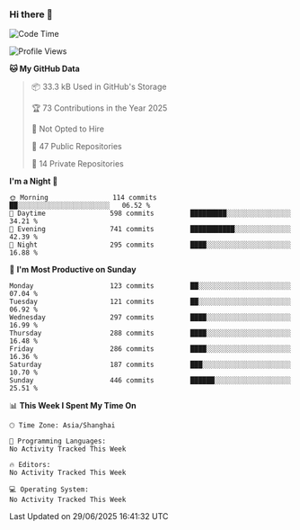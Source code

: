 ### Hi there 👋

<!--
**robinWongM/robinWongM** is a ✨ _special_ ✨ repository because its `README.md` (this file) appears on your GitHub profile.

Here are some ideas to get you started:

- 🔭 I’m currently working on ...
- 🌱 I’m currently learning ...
- 👯 I’m looking to collaborate on ...
- 🤔 I’m looking for help with ...
- 💬 Ask me about ...
- 📫 How to reach me: ...
- 😄 Pronouns: ...
- ⚡ Fun fact: ...
-->

<!--START_SECTION:waka-->
![Code Time](http://img.shields.io/badge/Code%20Time-269%20hrs%2019%20mins-blue)

![Profile Views](http://img.shields.io/badge/Profile%20Views-1-blue)

**🐱 My GitHub Data** 

> 📦 33.3 kB Used in GitHub's Storage 
 > 
> 🏆 73 Contributions in the Year 2025
 > 
> 🚫 Not Opted to Hire
 > 
> 📜 47 Public Repositories 
 > 
> 🔑 14 Private Repositories 
 > 
**I'm a Night 🦉** 

```text
🌞 Morning                114 commits         ██░░░░░░░░░░░░░░░░░░░░░░░   06.52 % 
🌆 Daytime                598 commits         █████████░░░░░░░░░░░░░░░░   34.21 % 
🌃 Evening                741 commits         ███████████░░░░░░░░░░░░░░   42.39 % 
🌙 Night                  295 commits         ████░░░░░░░░░░░░░░░░░░░░░   16.88 % 
```
📅 **I'm Most Productive on Sunday** 

```text
Monday                   123 commits         ██░░░░░░░░░░░░░░░░░░░░░░░   07.04 % 
Tuesday                  121 commits         ██░░░░░░░░░░░░░░░░░░░░░░░   06.92 % 
Wednesday                297 commits         ████░░░░░░░░░░░░░░░░░░░░░   16.99 % 
Thursday                 288 commits         ████░░░░░░░░░░░░░░░░░░░░░   16.48 % 
Friday                   286 commits         ████░░░░░░░░░░░░░░░░░░░░░   16.36 % 
Saturday                 187 commits         ███░░░░░░░░░░░░░░░░░░░░░░   10.70 % 
Sunday                   446 commits         ██████░░░░░░░░░░░░░░░░░░░   25.51 % 
```


📊 **This Week I Spent My Time On** 

```text
🕑︎ Time Zone: Asia/Shanghai

💬 Programming Languages: 
No Activity Tracked This Week

🔥 Editors: 
No Activity Tracked This Week

💻 Operating System: 
No Activity Tracked This Week
```


 Last Updated on 29/06/2025 16:41:32 UTC
<!--END_SECTION:waka-->
